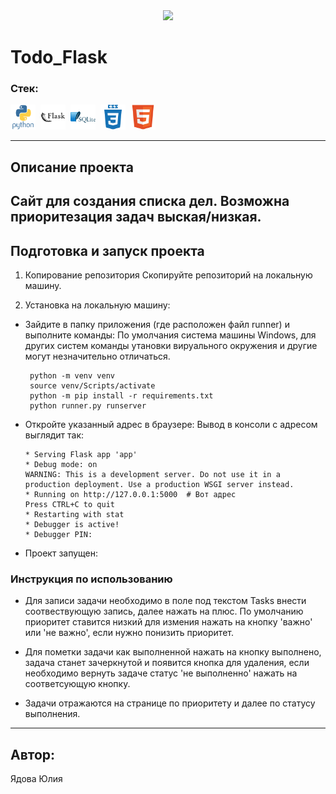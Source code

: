 
<div id="header" align="center">
  <img src=https://media.giphy.com/media/Wrlwh4k4Uz1o3imeZg/giphy.gif width="200"/>
</div>

# Todo_Flask
### Стек:

<div>
  <img src="https://github.com/devicons/devicon/blob/master/icons/python/python-original-wordmark.svg" title="Python 3" alt="Python" width="40" height="40"/>&nbsp;
  <img src="https://github.com/devicons/devicon/blob/master/icons/flask/flask-original-wordmark.svg" title="Flask" alt="Flask" width="40" height="40"/>&nbsp;
  <img src="https://github.com/devicons/devicon/blob/master/icons/sqlite/sqlite-original-wordmark.svg" title="SQLite3" alt="SQLite3" width="40"   height="40"/>&nbsp;
  <img src="https://github.com/devicons/devicon/blob/master/icons/css3/css3-plain-wordmark.svg"  title="CSS3" alt="CSS" width="40" height="40"/>&nbsp;
  <img src="https://github.com/devicons/devicon/blob/master/icons/html5/html5-original.svg" title="HTML5" alt="HTML" width="40" height="40"/>&nbsp;
</div>

---
## Описание проекта
Сайт для создания списка дел. Возможна приоритезация задач выская/низкая.
---
## Подготовка и запуск проекта

1. Копирование репозитория
Скопируйте репозиторий на локальную машину.

2. Установка на локальную машину:

 + Зайдите в папку приложения (где расположен файл runner) и выполните команды:
   По умолчания система машины Windows, для других систем команды утановки вируального окружения и другие могут незначительно отличаться.
   ```
    python -m venv venv
    source venv/Scripts/activate
    python -m pip install -r requirements.txt
    python runner.py runserver

   ```
 + Откройте указанный адрес в браузере:
   Вывод в консоли с адресом выглядит так:
   ```
   * Serving Flask app 'app'
   * Debug mode: on
   WARNING: This is a development server. Do not use it in a production deployment. Use a production WSGI server instead.
   * Running on http://127.0.0.1:5000  # Вот адрес
   Press CTRL+C to quit
   * Restarting with stat
   * Debugger is active!
   * Debugger PIN: 
   ```
 + Проект запущен:
   
### Инструкция по использованию
 + Для записи задачи необходимо в поле под текстом Tasks внести соотвествующую запись, далее нажать на плюс.
   По умолчанию приоритет ставится низкий для измения нажать на кнопку 'важно' или 'не важно', если нужно понизить приоритет.

 + Для пометки задачи как выполненной нажать на кнопку выполнено, задача станет зачеркнутой и появится кнопка для удаления,
   если необходимо вернуть задаче статус 'не выполненно' нажать на соответсующую кнопку.
 
 + Задачи отражаются на странице по приоритету и далее по статусу выполнения.
---
## Автор:
Ядова Юлия
